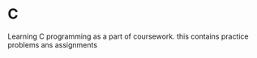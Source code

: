 # C
Learning C programming as a part of coursework. this contains practice problems ans assignments
